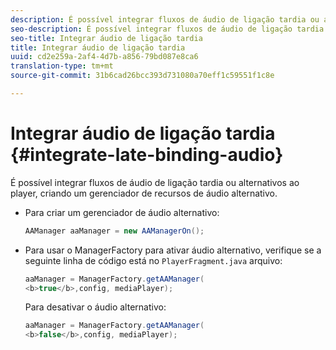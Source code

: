 ```yaml
---
description: É possível integrar fluxos de áudio de ligação tardia ou alternativos ao player, criando um gerenciador de recursos de áudio alternativo.
seo-description: É possível integrar fluxos de áudio de ligação tardia ou alternativos ao player, criando um gerenciador de recursos de áudio alternativo.
seo-title: Integrar áudio de ligação tardia
title: Integrar áudio de ligação tardia
uuid: cd2e259a-2af4-4d7b-a856-79bd087e8ca6
translation-type: tm+mt
source-git-commit: 31b6cad26bcc393d731080a70eff1c59551f1c8e

---
```



# Integrar áudio de ligação tardia {#integrate-late-binding-audio}

É possível integrar fluxos de áudio de ligação tardia ou alternativos ao player, criando um gerenciador de recursos de áudio alternativo.

* Para criar um gerenciador de áudio alternativo:

   ```java
   AAManager aaManager = new AAManagerOn(); 
   ```

* Para usar o ManagerFactory para ativar áudio alternativo, verifique se a seguinte linha de código está no `PlayerFragment.java` arquivo:

   ```java
   aaManager = ManagerFactory.getAAManager( 
   <b>true</b>,config, mediaPlayer);
   ```

   Para desativar o áudio alternativo:

   ```java
   aaManager = ManagerFactory.getAAManager( 
   <b>false</b>,config, mediaPlayer);
   ```

